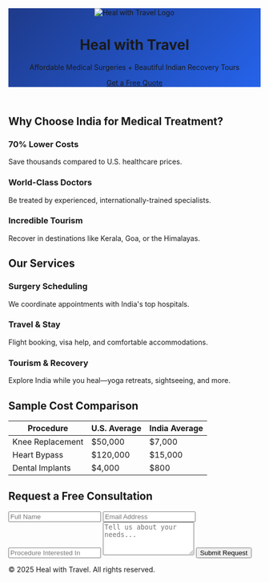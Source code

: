 <!DOCTYPE html>
<html lang="en">
<head>
  <meta charset="UTF-8">
  <meta name="viewport" content="width=device-width, initial-scale=1.0">
  <title>Heal with Travel | Affordable Surgeries & Indian Wellness Travel</title>
  <link href="https://cdn.jsdelivr.net/npm/tailwindcss@2.2.19/dist/tailwind.min.css" rel="stylesheet">
  <script src="https://unpkg.com/aos@2.3.1/dist/aos.js"></script>
  <link href="https://unpkg.com/aos@2.3.1/dist/aos.css" rel="stylesheet">
  <style>
    body {
      scroll-behavior: smooth;
    }
    .gradient-bg {
      background: linear-gradient(135deg, #1e3a8a, #2563eb);
    }
    .section-title {
      @apply text-3xl md:text-4xl font-extrabold text-center text-blue-800 mb-6;
    }
    .card {
      @apply p-6 bg-white shadow-lg rounded-2xl hover:shadow-xl transition duration-300;
    }
    .cta-button {
      @apply mt-6 inline-block bg-white text-blue-700 px-6 py-3 rounded-full font-bold shadow hover:bg-blue-100;
    }
    .input-field {
      @apply p-3 rounded border border-blue-300 focus:outline-none focus:ring-2 focus:ring-blue-500;
    }
    .table-style th, .table-style td {
      @apply p-4 border;
    }
  </style>
</head>
<body class="bg-gray-50 text-gray-800 font-sans">
  <script>AOS.init();</script>

  <!-- Hero Section -->
  <header class="gradient-bg text-white p-16 text-center" data-aos="fade-down">
    <img src="logo.png" alt="Heal with Travel Logo" class="mx-auto mb-6 w-24 h-24 rounded-full border-4 border-white shadow-lg">
    <h1 class="text-5xl font-extrabold mb-4">Heal with Travel</h1>
    <p class="text-xl md:text-2xl max-w-2xl mx-auto">Affordable Medical Surgeries + Beautiful Indian Recovery Tours</p>
    <a href="#quote" class="cta-button">Get a Free Quote</a>
  </header>

  <!-- Why India Section -->
  <section class="p-12 bg-white">
    <h2 class="section-title" data-aos="fade-up">Why Choose India for Medical Treatment?</h2>
    <div class="grid grid-cols-1 md:grid-cols-3 gap-8 text-center">
      <div class="card" data-aos="zoom-in" data-aos-delay="100">
        <h3 class="text-lg font-bold text-blue-700 mb-2">70% Lower Costs</h3>
        <p>Save thousands compared to U.S. healthcare prices.</p>
      </div>
      <div class="card" data-aos="zoom-in" data-aos-delay="200">
        <h3 class="text-lg font-bold text-blue-700 mb-2">World-Class Doctors</h3>
        <p>Be treated by experienced, internationally-trained specialists.</p>
      </div>
      <div class="card" data-aos="zoom-in" data-aos-delay="300">
        <h3 class="text-lg font-bold text-blue-700 mb-2">Incredible Tourism</h3>
        <p>Recover in destinations like Kerala, Goa, or the Himalayas.</p>
      </div>
    </div>
  </section>

  <!-- Services Section -->
  <section class="p-12 bg-blue-50">
    <h2 class="section-title" data-aos="fade-up">Our Services</h2>
    <div class="grid grid-cols-1 md:grid-cols-3 gap-8 text-center">
      <div class="card" data-aos="fade-up" data-aos-delay="100">
        <h3 class="font-bold text-lg text-blue-700 mb-2">Surgery Scheduling</h3>
        <p>We coordinate appointments with India's top hospitals.</p>
      </div>
      <div class="card" data-aos="fade-up" data-aos-delay="200">
        <h3 class="font-bold text-lg text-blue-700 mb-2">Travel & Stay</h3>
        <p>Flight booking, visa help, and comfortable accommodations.</p>
      </div>
      <div class="card" data-aos="fade-up" data-aos-delay="300">
        <h3 class="font-bold text-lg text-blue-700 mb-2">Tourism & Recovery</h3>
        <p>Explore India while you heal—yoga retreats, sightseeing, and more.</p>
      </div>
    </div>
  </section>

  <!-- Cost Comparison -->
  <section class="p-12 bg-white">
    <h2 class="section-title" data-aos="fade-up">Sample Cost Comparison</h2>
    <div class="overflow-x-auto" data-aos="fade-up">
      <table class="table-auto w-full border-collapse shadow-md rounded-xl table-style">
        <thead class="bg-blue-200 text-blue-900">
          <tr>
            <th>Procedure</th>
            <th>U.S. Average</th>
            <th>India Average</th>
          </tr>
        </thead>
        <tbody class="bg-white text-gray-700">
          <tr>
            <td>Knee Replacement</td>
            <td>$50,000</td>
            <td>$7,000</td>
          </tr>
          <tr class="bg-gray-100">
            <td>Heart Bypass</td>
            <td>$120,000</td>
            <td>$15,000</td>
          </tr>
          <tr>
            <td>Dental Implants</td>
            <td>$4,000</td>
            <td>$800</td>
          </tr>
        </tbody>
      </table>
    </div>
  </section>

  <!-- Contact Form -->
  <section id="quote" class="p-12 bg-blue-100">
    <h2 class="section-title" data-aos="fade-up">Request a Free Consultation</h2>
    <form class="max-w-xl mx-auto grid grid-cols-1 gap-5" data-aos="zoom-in">
      <input type="text" placeholder="Full Name" class="input-field">
      <input type="email" placeholder="Email Address" class="input-field">
      <input type="text" placeholder="Procedure Interested In" class="input-field">
      <textarea rows="4" placeholder="Tell us about your needs..." class="input-field"></textarea>
      <button type="submit" class="bg-blue-700 text-white py-3 rounded-xl font-semibold hover:bg-blue-800 transition duration-300">Submit Request</button>
    </form>
  </section>

  <!-- Footer -->
  <footer class="bg-gray-900 text-white text-center p-6 mt-12">
    <p class="text-sm">&copy; 2025 Heal with Travel. All rights reserved.</p>
  </footer>
</body>
</html>
